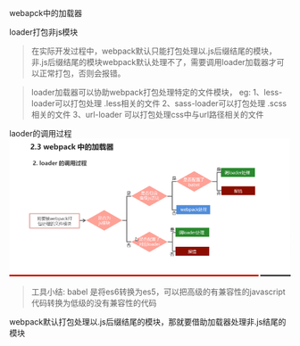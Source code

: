 webapck中的加载器

loader打包非js模块

>在实际开发过程中，webpack默认只能打包处理以.js后缀结尾的模块，非.js后缀结尾的模块webpack默认处理不了，需要调用loader加载器才可以正常打包，否则会报错。

> loader加载器可以协助webpack打包处理特定的文件模块，
eg: 
1、less-loader可以打包处理 .less相关的文件
2、sass-loader可以打包处理 .scss相关的文件
3、url-loader 可以打包处理css中与url路径相关的文件

laoder的调用过程
![图片](./imgs/loader调用过程.png)




>工具小结: babel 是将es6转换为es5，可以把高级的有兼容性的javascript代码转换为低级的没有兼容性的代码


webpack默认打包处理以.js后缀结尾的模块，那就要借助加载器处理非.js结尾的模块
